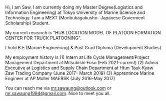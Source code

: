 Hi, I am Saw. 
I am currently doing my Master Degree(Logistics and Information Engineering) at Tokyo University of Marine Science and Technology.
I am a MEXT (Monbukagakusho- Japanese Goverment Scholarship) Student.

My current research is "HUB LOCATION MODEL OF PLATOON FORMATION CENTER FOR TRUCK PLATOONING". 

I hold B.E (Marine Engineering) & Post.Grad Diploma (Development Studies)

My employment history is 
(1) Intern at Life Cycle Management/Project Management Department at Mitsubishi Fuso (Feb 2021-current)
(2) Admin Executive at Logistics and Supply Chain Department at Htun Tauk Kyaw Zaw Trading Company (June 2017- March 2019)
(3) Apprentince Marine Engineer at AP.Moller MAERSK (July 2016-May 2017)

You can reach me via mr.sawaung@outlook.com or mr.sawaung1994@gmail.com.
Nice to meet you all.
